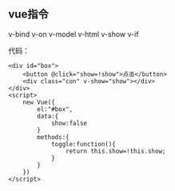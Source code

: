 ## vue指令

v-bind
v-on
v-model
v-html
v-show
v-if

代码：

    <div id="box">
        <button @click="show=!show">点击</button>
        <div class="con" v-show="show"></div>
    </div>
    <script>
        new Vue({
            el:"#box",
            data:{
                show:false
            }
            methods:{
                toggle:function(){
                    return this.show=!this.show;
                }
            }
        })
    </script>